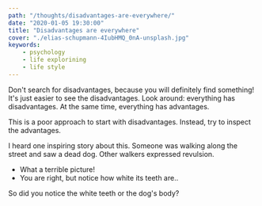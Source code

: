 ```yaml
---
path: "/thoughts/disadvantages-are-everywhere/"
date: "2020-01-05 19:30:00"
title: "Disadvantages are everywhere"
cover: "./elias-schupmann-4IubHMQ_0nA-unsplash.jpg"
keywords:
    - psychology
    - life explorining
    - life style
---
```


Don't search for disadvantages, because you will definitely find something! It's just easier to see the disadvantages. Look around: everything has disadvantages. At the same time, everything has advantages.

This is a poor approach to start with disadvantages. Instead, try to inspect the advantages.

I heard one inspiring story about this. Someone was walking along the street and saw a dead dog. Other walkers expressed revulsion.

- What a terrible picture!
- You are right, but notice how white its teeth are..

So did you notice the white teeth or the dog's body?
